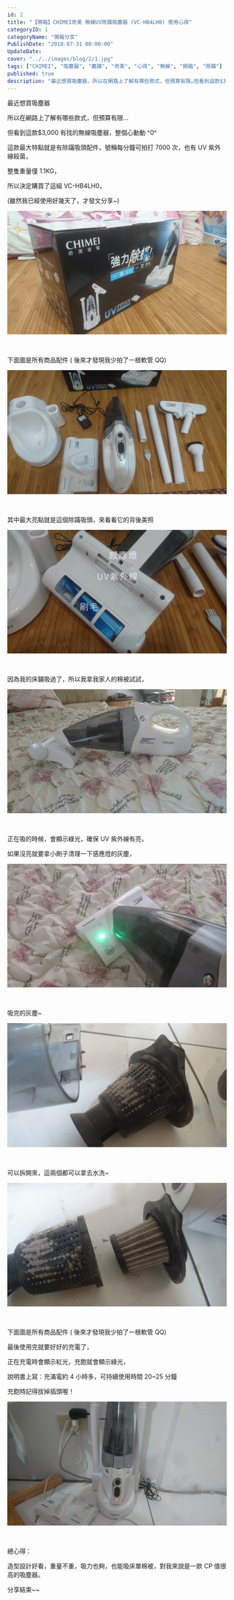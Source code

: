 ```yaml
---
id: 2
title: "【開箱】CHIMEI奇美 無線UV除蹣吸塵器 (VC-HB4LH0) 使用心得"
categoryID: 1
categoryName: "開箱分享"
PublishDate: "2018-07-31 00:00:00"
UpdateDate:
cover: "../../images/blog/2/1.jpg"
tags: ["CHIMEI", "吸塵器", "塵蹣", "奇美", "心得", "無線", "開箱", "除蹣"]
published: true
description: "最近想買吸塵器，所以在網路上了解有哪些款式，但預算有限…但看到這款$3,000有找的無線吸塵器，整個心動動 ^0^"
---
```


最近想買吸塵器

所以在網路上了解有哪些款式，但預算有限…

但看到這款$3,000 有找的無線吸塵器，整個心動動 ^0^

這款最大特點就是有除蹣吸頭配件，號稱每分鐘可拍打 7000 次，也有 UV 紫外線殺菌，

整隻重量僅 1.1KG，

所以決定購買了這組 VC-HB4LH0，

(雖然我已經使用好幾天了，才發文分享~)

![外盒](../../images/blog/2/1.jpg)

<br/>

下面圖是所有商品配件 ( 後來才發現我少拍了一根軟管 QQ)

![商品配件](../../images/blog/2/2.jpg)

<br/>

其中最大亮點就是這個除蹣吸頭，來看看它的背後美照

![除蹣吸頭](../../images/blog/2/3.jpg)

<br/>

因為我的床鋪吸過了，所以我拿我家人的棉被試試，

![床鋪](../../images/blog/2/4.jpg)

<br/>

正在吸的時候，會顯示綠光，確保 UV 紫外線有亮，

如果沒亮就要拿小刷子清理一下感應燈的灰塵，

![UV 紫外線](../../images/blog/2/5.jpg)

<br/>

吸完的灰塵~

![灰塵](../../images/blog/2/6.jpg)

<br/>

可以拆開來，這兩個都可以拿去水洗~

![拆開](../../images/blog/2/7.jpg)

<br/>

下面圖是所有商品配件 ( 後來才發現我少拍了一根軟管 QQ)

最後使用完就要好好的充電了，

正在充電時會顯示紅光，充飽就會顯示綠光，

說明書上寫：充滿電約 4 小時多，可持續使用時間 20~25 分鐘

充飽時記得拔掉插頭喔！

![所有商品配件](../../images/blog/2/8.jpg)

<br/>

總心得：

造型設計好看，重量不重，吸力也夠，也能吸床單棉被，對我來說是一款 CP 值很高的吸塵器。

分享結束~~
